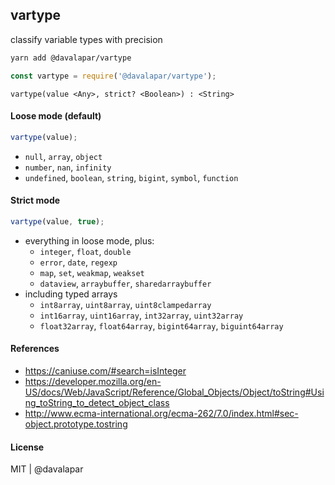
## vartype

classify variable types with precision

```sh
yarn add @davalapar/vartype
```

```js
const vartype = require('@davalapar/vartype');
```

```
vartype(value <Any>, strict? <Boolean>) : <String>
```

#### Loose mode (default)

```js
vartype(value);
```

- `null`, `array`, `object`
- `number`, `nan`, `infinity`
- `undefined`, `boolean`, `string`, `bigint`, `symbol`, `function`

#### Strict mode

```js
vartype(value, true);
```

- everything in loose mode, plus:
  - `integer`, `float`, `double`
  - `error`, `date`, `regexp`
  - `map`, `set`, `weakmap`, `weakset`
  - `dataview`, `arraybuffer`, `sharedarraybuffer`
- including typed arrays
  - `int8array`, `uint8array`, `uint8clampedarray`
  - `int16array`, `uint16array`, `int32array`, `uint32array`
  - `float32array`, `float64array`, `bigint64array`, `biguint64array`

#### References

- https://caniuse.com/#search=isInteger
- https://developer.mozilla.org/en-US/docs/Web/JavaScript/Reference/Global_Objects/Object/toString#Using_toString_to_detect_object_class
- http://www.ecma-international.org/ecma-262/7.0/index.html#sec-object.prototype.tostring

#### License

MIT | @davalapar